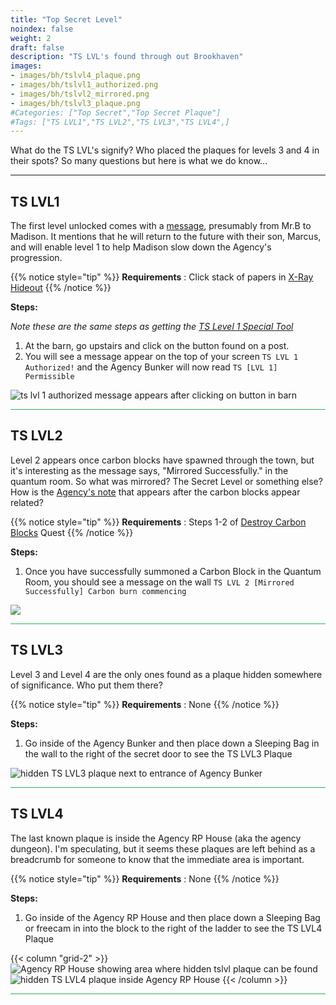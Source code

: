 ```yaml
---
title: "Top Secret Level"
noindex: false
weight: 2
draft: false
description: "TS LVL's found through out Brookhaven"
images: 
- images/bh/tslvl4_plaque.png
- images/bh/tslvl1_authorized.png
- images/bh/tslvl2_mirrored.png
- images/bh/tslvl3_plaque.png
#Categories: ["Top Secret","Top Secret Plaque"]
#Tags: ["TS LVL1","TS LVL2","TS LVL3","TS LVL4",]
---
```


What do the TS LVL's signify? Who placed the plaques for levels 3 and 4 in their spots? So many questions but here is what we do know...

---

## TS LVL1

The first level unlocked comes with a [message](casebook/notes/madison/#barn), presumably from Mr.B to Madison. It mentions that he will return to the future with their son, Marcus, and will enable level 1 to help Madison slow down the Agency's progression.

{{% notice style="tip" %}}
**Requirements** : Click stack of papers in [X-Ray Hideout](terminology/#x-ray-hideout)
{{% /notice %}}

**Steps:**

_Note these are the same steps as getting the [TS Level 1 Special Tool](lore/special_tools/ts_lvl1/)_

1. At the barn, go upstairs and click on the button found on a post.
1. You will see a message appear on the top of your screen `TS LVL 1 Authorized!` and the Agency Bunker will now read `TS [LVL 1] Permissible`

![ts lvl 1 authorized message appears after clicking on button in barn](/images/bh/tslvl1_authorized.png?width=400px)

<hr style="background-color: #28b44c" size=8>

## TS LVL2

Level 2 appears once carbon blocks have spawned through the town, but it's interesting as the message says, "Mirrored Successfully." in the quantum room. So what was mirrored? The Secret Level or something else? How is the [Agency's note](casebook/notes/agency/#quantum-room) that appears after the carbon blocks appear related?

{{% notice style="tip" %}}
**Requirements** : Steps 1-2 of [Destroy Carbon Blocks](lore/quests/destroy_carbon_blocks/) Quest
{{% /notice %}}

**Steps:**
1. Once you have successfully summoned a Carbon Block in the Quantum Room, you should see a message on the wall `TS LVL 2 [Mirrored Successfully] Carbon burn commencing`

![](/images/bh/tslvl2_mirrored.png?width=400px)

<hr style="background-color: #28b44c" size=8>

## TS LVL3

Level 3 and Level 4 are the only ones found as a plaque hidden somewhere of significance. Who put them there?

{{% notice style="tip" %}}
**Requirements** : None
{{% /notice %}}

**Steps:**
1. Go inside of the Agency Bunker and then place down a Sleeping Bag in the wall to the right of the secret door to see the TS LVL3 Plaque

![hidden TS LVL3 plaque next to entrance of Agency Bunker](/images/bh/tslvl3_plaque.png?width=400px)

<hr style="background-color: #28b44c" size=8>

## TS LVL4

The last known plaque is inside the Agency RP House (aka the agency dungeon). I'm speculating, but it seems these plaques are left behind as a breadcrumb for someone to know that the immediate area is important.

{{% notice style="tip" %}}
**Requirements** : None
{{% /notice %}}

**Steps:**
1. Go inside of the Agency RP House and then place down a Sleeping Bag or freecam in into the block to the right of the ladder to see the TS LVL4 Plaque

{{< column "grid-2" >}}
![Agency RP House showing area where hidden tslvl plaque can be found](/images/bh/tslvl4_hidden_in_block.png)
![hidden TS LVL4 plaque inside Agency RP House](/images/bh/tslvl4_plaque.png)
{{< /column >}}

<hr style="background-color: #28b44c" size=8>